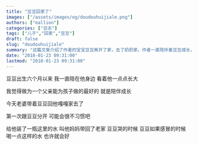 ```yaml
---
title: "豆豆回家了"
images: ["/assets/images/og/doudouhuijiale.png"]
authors: ["eallion"]
categories: ["日志"]
tags: ["儿子","回家","豆豆"]
draft: false
slug: "doudouhuijiale"
summary: "这篇文章介绍了作者的宝宝豆豆离开了家，去了奶奶家。作者一直陪伴着豆豆成长，并觉得作为一个父亲，最好的事情就是陪伴孩子成长。为了安慰豆豆，作者给他准备了一瓶他们当地的水，让妈妈带回老家。作者认为，如果豆豆哭泣或感冒时喝这种水，也许会好些。"
date: "2018-01-23 09:31:00"
lastmod: "2018-01-23 09:31:00"
---
```


豆豆出生六个月以来
我一直陪在他身边
看着他一点点长大

我觉得做为一个父亲能为孩子做的最好的
就是陪伴成长

今天老婆带着豆豆回他嘎嘎家去了

第一次跟豆豆分开
可能会很不习惯吧

给他装了一瓶这里的水
叫他妈妈带回了老家
豆豆哭的时候
豆豆如果感冒的时候
喝一点这样的水
也许就会好
